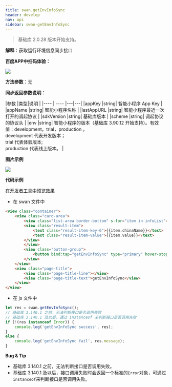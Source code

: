 ```yaml
---
title: swan.getEnvInfoSync
header: develop
nav: api
sidebar: swan-getEnvInfoSync
---
```

 
> 基础库 2.0.28 版本开始支持。

**解释**：获取运行环境信息同步接口

**百度APP中扫码体验：**

<img src="https://b.bdstatic.com/miniapp/assets/images/doc_demo/fragment_getEnvInfoSync.png "  class="demo-qrcode-image" />

**方法参数**：无


**同步返回参数说明**：

|参数  |类型|说明 |
|---- | ---- |---|---|
|appKey  |string| 智能小程序 App Key |
|appName |string|  智能小程序名称   |
|lastAppURL |string|  智能小程序最近一次打开的调起协议  |
|sdkVersion |string|  基础库版本   |
|scheme |string|  调起协议的协议头   |
|env |string|  智能小程序的版本（基础库 3.90.12 开始支持）。有效值：development，trial，production 。<br>development 代表开发版本；<br>trial 代表体验版本;<br>production 代表线上版本。  |

**图片示例**

<div class="m-doc-custom-examples">
    <div class="m-doc-custom-examples-correct">
        <img src="https://b.bdstatic.com/miniapp/images/getEnvInfoSync.gif">
    </div>
    <div class="m-doc-custom-examples-correct">
        <img src=" ">
    </div>
    <div class="m-doc-custom-examples-correct">
        <img src=" ">
    </div>     
</div>

**代码示例**

<a href="swanide://fragment/6ff3d4ccb4b7868321c5afa04f24df321577107079176" title="在开发者工具中预览效果" target="_self">在开发者工具中预览效果</a>


* 在 swan 文件中

```html
<view class="container">
    <view class="card-area">
        <view class="list-area border-bottom" s-for="item in infoList">
        <view class="result-item">
            <text class="result-item-key-6">{{item.chinaName}}</text>
            <text class="result-item-value">{{item.value}}</text>
        </view>
        </view>
        <view class="button-group">
            <button bind:tap="getEnvInfoSync" type="primary" hover-stop-propagation="true">获取运行环境信息</button>
        </view>
    </view>
    <view class="page-title">
        <view class="page-title-line"></view>
        <view class="page-title-text">getEnvInfoSync</view>
    </view>
</view>
```

* 在 js 文件中

```js
let res = swan.getEnvInfoSync();
// 基础库 3.140.1 之前，无法判断接口是否调用失败
// 基础库 3.140.1 及以后，通过 instanceof 来判断接口是否调用失败
if (!(res instanceof Error)) {
    console.log('getEnvInfoSync success', res);
}
else {
    console.log('getEnvInfoSync fail', res.message);
}
```

**Bug & Tip**
* 基础库 3.140.1 之前，无法判断接口是否调用失败。
* 基础库 3.140.1 及以后，接口调用失败时会返回一个标准的`Error`对象，可通过`instanceof`来判断接口是否调用失败。

